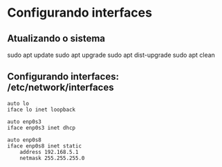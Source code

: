 # Configurando interfaces


## Atualizando o sistema
sudo apt update
sudo apt upgrade
sudo apt dist-upgrade
sudo apt clean

## Configurando interfaces: /etc/network/interfaces 

```
auto lo 
iface lo inet loopback
  
auto enp0s3 
iface enp0s3 inet dhcp 

auto enp0s8 
iface enp0s8 inet static 
	address 192.168.5.1 
	netmask 255.255.255.0

```






